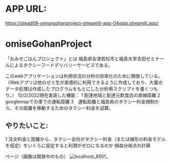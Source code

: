 # APP URL:
https://stead08-omisegohanproject-streamlit-app-04qdaj.streamlit.app/
# omiseGohanProject
「おみせごはんプロジェクト」とは
福島県会津若松市と福島大学吉田ゼミナールによるタクシーフードデリバリーサービスである。

このwebアプリケーションは利用状況の分析の効率化のために開発している。
（Webアプリは他のゼミ生が直感的に利用できるように作成しており、大量のデータ処理は作成したプログラムをもとにした分析用スクリプトを書くつもり。）
12/2/2022現在実装した機能：
1 配達地域と配達元飲食店の直線距離
2 googlemapでの車での運転距離
3　運転距離と福島県のタクシー料金規制から、その距離を移動するためのタクシー料金を試算。

## やりたいこと:
1 注文料金と距離から、タクシー会社がタクシー料金（または線形の料金モデルを仮定）をいくらに設定すると利潤がゼロになるのか
  損益分岐点の計算
  
  
ページ（画像は開発中のもの）
![localhost_8501_](https://user-images.githubusercontent.com/62312581/205318652-c9c4b70f-78c7-43a9-94cb-7734c7fdbdc4.png)

